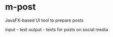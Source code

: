# m-post
JavaFX-based UI tool to prepare posts

input - text
output - texts for posts on social media
